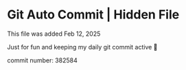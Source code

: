 # Git Auto Commit | Hidden File

This file was added Feb 12, 2025

Just for fun and keeping my daily git commit active 🤪

commit number: 382584
